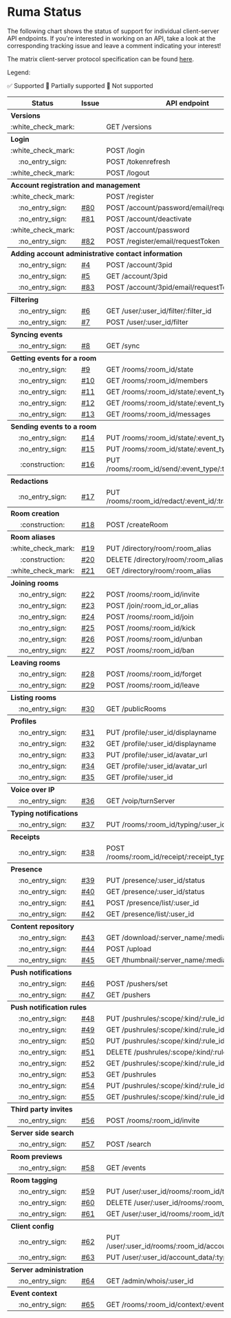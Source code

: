 # Ruma Status

The following chart shows the status of support for individual client-server API endpoints.
If you're interested in working on an API, take a look at the corresponding tracking issue and leave a comment indicating your interest!

The matrix client-server protocol specification can be found [here](https://matrix.org/docs/spec/client_server/latest.html).

Legend:

:white_check_mark: Supported :construction: Partially supported :no_entry_sign: Not supported

<table>
  <tr>
    <th>Status</th>
    <th>Issue</th>
    <th>API endpoint</th>
  </tr>
  <tr>
    <th align="left" colspan="3">Versions</th>
  </tr>
  <tr>
    <td align="center">:white_check_mark:</td>
    <td></td>
    <td>GET /versions</td>
  </tr>
  <tr>
    <th align="left" colspan="3">Login</th>
  </tr>
  <tr>
    <td align="center">:white_check_mark:</td>
    <td></td>
    <td>POST /login</td>
  </tr>
  <tr>
    <td align="center">:no_entry_sign:</td>
    <td></td>
    <td>POST /tokenrefresh</td>
  </tr>
  <tr>
    <td align="center">:white_check_mark:</td>
    <td></td>
    <td>POST /logout</td>
  </tr>
  <tr>
    <th align="left" colspan="3">Account registration and management</th>
  </tr>
  <tr>
    <td align="center">:white_check_mark:</td>
    <td></td>
    <td>POST /register</td>
  </tr>
  <tr>
    <td align="center">:no_entry_sign:</td>
    <td><a href="https://github.com/ruma/ruma/issues/80">#80</a></td>
    <td>POST /account/password/email/requestToken</td>
  </tr>
  <tr>
    <td align="center">:no_entry_sign:</td>
    <td><a href="https://github.com/ruma/ruma/issues/81">#81</a></td>
    <td>POST /account/deactivate</td>
  </tr>
  <tr>
    <td align="center">:white_check_mark:</td>
    <td></td>
    <td>POST /account/password</td>
  </tr>
  <tr>
    <td align="center">:no_entry_sign:</td>
    <td><a href="https://github.com/ruma/ruma/issues/82">#82</a></td>
    <td>POST /register/email/requestToken</td>
  </tr>
  <tr>
    <th align="left" colspan="3">Adding account administrative contact information</th>
  </tr>
  <tr>
    <td align="center">:no_entry_sign:</td>
    <td><a href="https://github.com/ruma/ruma/issues/4">#4</a></td>
    <td>POST /account/3pid</td>
  </tr>
  <tr>
    <td align="center">:no_entry_sign:</td>
    <td><a href="https://github.com/ruma/ruma/issues/5">#5</a></td>
    <td>GET /account/3pid</td>
  </tr>
  <tr>
    <td align="center">:no_entry_sign:</td>
    <td><a href="https://github.com/ruma/ruma/issues/83">#83</a></td>
    <td>POST /account/3pid/email/requestToken</td>
  </tr>
  <tr>
    <th align="left" colspan="3">Filtering</th>
  </tr>
  <tr>
    <td align="center">:no_entry_sign:</td>
    <td><a href="https://github.com/ruma/ruma/issues/6">#6</a></td>
    <td>GET /user/:user_id/filter/:filter_id</td>
  </tr>
  <tr>
    <td align="center">:no_entry_sign:</td>
    <td><a href="https://github.com/ruma/ruma/issues/7">#7</a></td>
    <td>POST /user/:user_id/filter</td>
  </tr>
  <tr>
    <th align="left" colspan="3">Syncing events</th>
  </tr>
  <tr>
    <td align="center">:no_entry_sign:</td>
    <td><a href="https://github.com/ruma/ruma/issues/8">#8</a></td>
    <td>GET /sync</td>
  </tr>
  <tr>
    <th align="left" colspan="3">Getting events for a room</th>
  </tr>
  <tr>
    <td align="center">:no_entry_sign:</td>
    <td><a href="https://github.com/ruma/ruma/issues/9">#9</a></td>
    <td>GET /rooms/:room_id/state</td>
  </tr>
  <tr>
    <td align="center">:no_entry_sign:</td>
    <td><a href="https://github.com/ruma/ruma/issues/10">#10</a></td>
    <td>GET /rooms/:room_id/members</td>
  </tr>
  <tr>
    <td align="center">:no_entry_sign:</td>
    <td><a href="https://github.com/ruma/ruma/issues/11">#11</a></td>
    <td>GET /rooms/:room_id/state/:event_type/:state_key</td>
  </tr>
  <tr>
    <td align="center">:no_entry_sign:</td>
    <td><a href="https://github.com/ruma/ruma/issues/12">#12</a></td>
    <td>GET /rooms/:room_id/state/:event_type</td>
  </tr>
  <tr>
    <td align="center">:no_entry_sign:</td>
    <td><a href="https://github.com/ruma/ruma/issues/13">#13</a></td>
    <td>GET /rooms/:room_id/messages</td>
  </tr>
  <tr>
    <th align="left" colspan="3">Sending events to a room</th>
  </tr>
  <tr>
    <td align="center">:no_entry_sign:</td>
    <td><a href="https://github.com/ruma/ruma/issues/14">#14</a></td>
    <td>PUT /rooms/:room_id/state/:event_type</td>
  </tr>
  <tr>
    <td align="center">:no_entry_sign:</td>
    <td><a href="https://github.com/ruma/ruma/issues/15">#15</a></td>
    <td>PUT /rooms/:room_id/state/:event_type/:state_key</td>
  </tr>
  <tr>
    <td align="center">:construction:</td>
    <td><a href="https://github.com/ruma/ruma/issues/16">#16</a></td>
    <td>PUT /rooms/:room_id/send/:event_type/:transaction_id</td>
  </tr>
  <tr>
    <th align="left" colspan="3">Redactions</th>
  </tr>
  <tr>
    <td align="center">:no_entry_sign:</td>
    <td><a href="https://github.com/ruma/ruma/issues/17">#17</a></td>
    <td>PUT /rooms/:room_id/redact/:event_id/:transaction_id</td>
  </tr>
  <tr>
    <th align="left" colspan="3">Room creation</th>
  </tr>
  <tr>
    <td align="center">:construction:</td>
    <td><a href="https://github.com/ruma/ruma/issues/18">#18</a></td>
    <td>POST /createRoom</td>
  </tr>
  <tr>
    <th align="left" colspan="3">Room aliases</th>
  </tr>
  <tr>
    <td align="center">:white_check_mark:</td>
    <td><a href="https://github.com/ruma/ruma/issues/19">#19</a></td>
    <td>PUT /directory/room/:room_alias</td>
  </tr>
  <tr>
    <td align="center">:construction:</td>
    <td><a href="https://github.com/ruma/ruma/issues/20">#20</a></td>
    <td>DELETE /directory/room/:room_alias</td>
  </tr>
  <tr>
    <td align="center">:white_check_mark:</td>
    <td><a href="https://github.com/ruma/ruma/issues/21">#21</a></td>
    <td>GET /directory/room/:room_alias</td>
  </tr>
  <tr>
    <th align="left" colspan="3">Joining rooms</th>
  </tr>
  <tr>
    <td align="center">:no_entry_sign:</td>
    <td><a href="https://github.com/ruma/ruma/issues/22">#22</a></td>
    <td>POST /rooms/:room_id/invite</td>
  </tr>
  <tr>
    <td align="center">:no_entry_sign:</td>
    <td><a href="https://github.com/ruma/ruma/issues/23">#23</a></td>
    <td>POST /join/:room_id_or_alias</td>
  </tr>
  <tr>
    <td align="center">:no_entry_sign:</td>
    <td><a href="https://github.com/ruma/ruma/issues/24">#24</a></td>
    <td>POST /rooms/:room_id/join</td>
  </tr>
  <tr>
    <td align="center">:no_entry_sign:</td>
    <td><a href="https://github.com/ruma/ruma/issues/25">#25</a></td>
    <td>POST /rooms/:room_id/kick</td>
  </tr>
  <tr>
    <td align="center">:no_entry_sign:</td>
    <td><a href="https://github.com/ruma/ruma/issues/26">#26</a></td>
    <td>POST /rooms/:room_id/unban</td>
  </tr>
  <tr>
    <td align="center">:no_entry_sign:</td>
    <td><a href="https://github.com/ruma/ruma/issues/27">#27</a></td>
    <td>POST /rooms/:room_id/ban</td>
  </tr>
  <tr>
    <th align="left" colspan="3">Leaving rooms</th>
  </tr>
  <tr>
    <td align="center">:no_entry_sign:</td>
    <td><a href="https://github.com/ruma/ruma/issues/28">#28</a></td>
    <td>POST /rooms/:room_id/forget</td>
  </tr>
  <tr>
    <td align="center">:no_entry_sign:</td>
    <td><a href="https://github.com/ruma/ruma/issues/29">#29</a></td>
    <td>POST /rooms/:room_id/leave</td>
  </tr>
  <tr>
    <th align="left" colspan="3">Listing rooms</th>
  </tr>
  <tr>
    <td align="center">:no_entry_sign:</td>
    <td><a href="https://github.com/ruma/ruma/issues/30">#30</a></td>
    <td>GET /publicRooms</td>
  </tr>
  <tr>
    <th align="left" colspan="3">Profiles</th>
  </tr>
  <tr>
    <td align="center">:no_entry_sign:</td>
    <td><a href="https://github.com/ruma/ruma/issues/31">#31</a></td>
    <td>PUT /profile/:user_id/displayname</td>
  </tr>
  <tr>
    <td align="center">:no_entry_sign:</td>
    <td><a href="https://github.com/ruma/ruma/issues/32">#32</a></td>
    <td>GET /profile/:user_id/displayname</td>
  </tr>
  <tr>
    <td align="center">:no_entry_sign:</td>
    <td><a href="https://github.com/ruma/ruma/issues/33">#33</a></td>
    <td>PUT /profile/:user_id/avatar_url</td>
  </tr>
  <tr>
    <td align="center">:no_entry_sign:</td>
    <td><a href="https://github.com/ruma/ruma/issues/34">#34</a></td>
    <td>GET /profile/:user_id/avatar_url</td>
  </tr>
  <tr>
    <td align="center">:no_entry_sign:</td>
    <td><a href="https://github.com/ruma/ruma/issues/35">#35</a></td>
    <td>GET /profile/:user_id</td>
  </tr>
  <tr>
    <th align="left" colspan="3">Voice over IP</th>
  </tr>
  <tr>
    <td align="center">:no_entry_sign:</td>
    <td><a href="https://github.com/ruma/ruma/issues/36">#36</a></td>
    <td>GET /voip/turnServer</td>
  </tr>
  <tr>
    <th align="left" colspan="3">Typing notifications</th>
  </tr>
  <tr>
    <td align="center">:no_entry_sign:</td>
    <td><a href="https://github.com/ruma/ruma/issues/37">#37</a></td>
    <td>PUT /rooms/:room_id/typing/:user_id</td>
  </tr>
  <tr>
    <th align="left" colspan="3">Receipts</th>
  </tr>
  <tr>
    <td align="center">:no_entry_sign:</td>
    <td><a href="https://github.com/ruma/ruma/issues/38">#38</a></td>
    <td>POST /rooms/:room_id/receipt/:receipt_type/:event_id</td>
  </tr>
  <tr>
    <th align="left" colspan="3">Presence</th>
  </tr>
  <tr>
    <td align="center">:no_entry_sign:</td>
    <td><a href="https://github.com/ruma/ruma/issues/39">#39</a></td>
    <td>PUT /presence/:user_id/status</td>
  </tr>
  <tr>
    <td align="center">:no_entry_sign:</td>
    <td><a href="https://github.com/ruma/ruma/issues/40">#40</a></td>
    <td>GET /presence/:user_id/status</td>
  </tr>
  <tr>
    <td align="center">:no_entry_sign:</td>
    <td><a href="https://github.com/ruma/ruma/issues/41">#41</a></td>
    <td>POST /presence/list/:user_id</td>
  </tr>
  <tr>
    <td align="center">:no_entry_sign:</td>
    <td><a href="https://github.com/ruma/ruma/issues/42">#42</a></td>
    <td>GET /presence/list/:user_id</td>
  </tr>
  <tr>
    <th align="left" colspan="3">Content repository</th>
  </tr>
  <tr>
    <td align="center">:no_entry_sign:</td>
    <td><a href="https://github.com/ruma/ruma/issues/43">#43</a></td>
    <td>GET /download/:server_name/:media_id</td>
  </tr>
  <tr>
    <td align="center">:no_entry_sign:</td>
    <td><a href="https://github.com/ruma/ruma/issues/44">#44</a></td>
    <td>POST /upload</td>
  </tr>
  <tr>
    <td align="center">:no_entry_sign:</td>
    <td><a href="https://github.com/ruma/ruma/issues/45">#45</a></td>
    <td>GET /thumbnail/:server_name/:media_id</td>
  </tr>
  <tr>
    <th align="left" colspan="3">Push notifications</th>
  </tr>
  <tr>
    <td align="center">:no_entry_sign:</td>
    <td><a href="https://github.com/ruma/ruma/issues/46">#46</a></td>
    <td>POST /pushers/set</td>
  </tr>
  <tr>
    <td align="center">:no_entry_sign:</td>
    <td><a href="https://github.com/ruma/ruma/issues/47">#47</a></td>
    <td>GET /pushers</td>
  </tr>
  <tr>
    <th align="left" colspan="3">Push notification rules</th>
  </tr>
  <tr>
    <td align="center">:no_entry_sign:</td>
    <td><a href="https://github.com/ruma/ruma/issues/48">#48</a></td>
    <td>PUT /pushrules/:scope/:kind/:rule_id/enabled</td>
  </tr>
  <tr>
    <td align="center">:no_entry_sign:</td>
    <td><a href="https://github.com/ruma/ruma/issues/49">#49</a></td>
    <td>GET /pushrules/:scope/:kind/:rule_id/enabled</td>
  </tr>
  <tr>
    <td align="center">:no_entry_sign:</td>
    <td><a href="https://github.com/ruma/ruma/issues/50">#50</a></td>
    <td>PUT /pushrules/:scope/:kind/:rule_id</td>
  </tr>
  <tr>
    <td align="center">:no_entry_sign:</td>
    <td><a href="https://github.com/ruma/ruma/issues/51">#51</a></td>
    <td>DELETE /pushrules/:scope/:kind/:rule_id</td>
  </tr>
  <tr>
    <td align="center">:no_entry_sign:</td>
    <td><a href="https://github.com/ruma/ruma/issues/52">#52</a></td>
    <td>GET /pushrules/:scope/:kind/:rule_id</td>
  </tr>
  <tr>
    <td align="center">:no_entry_sign:</td>
    <td><a href="https://github.com/ruma/ruma/issues/53">#53</a></td>
    <td>GET /pushrules</td>
  </tr>
  <tr>
    <td align="center">:no_entry_sign:</td>
    <td><a href="https://github.com/ruma/ruma/issues/54">#54</a></td>
    <td>PUT /pushrules/:scope/:kind/:rule_id/actions</td>
  </tr>
  <tr>
    <td align="center">:no_entry_sign:</td>
    <td><a href="https://github.com/ruma/ruma/issues/55">#55</a></td>
    <td>GET /pushrules/:scope/:kind/:rule_id/actions</td>
  </tr>
  <tr>
    <th align="left" colspan="3">Third party invites</th>
  </tr>
  <tr>
    <td align="center">:no_entry_sign:</td>
    <td><a href="https://github.com/ruma/ruma/issues/56">#56</a></td>
    <td>POST /rooms/:room_id/invite</td>
  </tr>
  <tr>
    <th align="left" colspan="3">Server side search</th>
  </tr>
  <tr>
    <td align="center">:no_entry_sign:</td>
    <td><a href="https://github.com/ruma/ruma/issues/57">#57</a></td>
    <td>POST /search</td>
  </tr>
  <tr>
    <th align="left" colspan="3">Room previews</th>
  </tr>
  <tr>
    <td align="center">:no_entry_sign:</td>
    <td><a href="https://github.com/ruma/ruma/issues/58">#58</a></td>
    <td>GET /events</td>
  </tr>
  <tr>
    <th align="left" colspan="3">Room tagging</th>
  </tr>
  <tr>
    <td align="center">:no_entry_sign:</td>
    <td><a href="https://github.com/ruma/ruma/issues/59">#59</a></td>
    <td>PUT /user/:user_id/rooms/:room_id/tags/:tag</td>
  </tr>
  <tr>
    <td align="center">:no_entry_sign:</td>
    <td><a href="https://github.com/ruma/ruma/issues/60">#60</a></td>
    <td>DELETE /user/:user_id/rooms/:room_id/tags/:tag</td>
  </tr>
  <tr>
    <td align="center">:no_entry_sign:</td>
    <td><a href="https://github.com/ruma/ruma/issues/61">#61</a></td>
    <td>GET /user/:user_id/rooms/:room_id/tags</td>
  </tr>
  <tr>
    <th align="left" colspan="3">Client config</th>
  </tr>
  <tr>
    <td align="center">:no_entry_sign:</td>
    <td><a href="https://github.com/ruma/ruma/issues/62">#62</a></td>
    <td>PUT /user/:user_id/rooms/:room_id/account_data/:type</td>
  </tr>
  <tr>
    <td align="center">:no_entry_sign:</td>
    <td><a href="https://github.com/ruma/ruma/issues/63">#63</a></td>
    <td>PUT /user/:user_id/account_data/:type</td>
  </tr>
  <tr>
    <th align="left" colspan="3">Server administration</th>
  </tr>
  <tr>
    <td align="center">:no_entry_sign:</td>
    <td><a href="https://github.com/ruma/ruma/issues/64">#64</a></td>
    <td>GET /admin/whois/:user_id</td>
  </tr>
  <tr>
    <th align="left" colspan="3">Event context</th>
  </tr>
  <tr>
    <td align="center">:no_entry_sign:</td>
    <td><a href="https://github.com/ruma/ruma/issues/65">#65</a></td>
    <td>GET /rooms/:room_id/context/:event_id</td>
  </tr>
</table>
